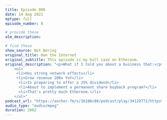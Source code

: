 ```yaml
---
title: Episode 008
date: 14 Aug 2021
eptype: full
episode_number: 8

# provide these
alm_description: 

# find these
show_source: Not Boring
original_title: Own the Internet
original_subtitle: This episode is my bull case on Ethereum.
original_description: "<p>What if I told you about a business that:</p>
	<ul>
	 <li>Has strong network effects</li>
	 <li>Grew revenue 200x YoY</li>
	  <li>Is preparing to offer a 25% dividend</li>
	  <li>About to implement a permanent share buyback program?</li>
	  <li>That's pretty much Ethereum.</li>
	</ul>"
podcast_url: "https://anchor.fm/s/16186c88/podcast/play/34129772/https%3A%2F%2Fd3ctxlq1ktw2nl.cloudfront.net%2Fstaging%2F2021-4-24%2Ff355c740-c4d6-a6e2-ff58-0dc5cacadadf.mp3"
audio_type: "audio/mpeg"
duration: 2862
---
```

